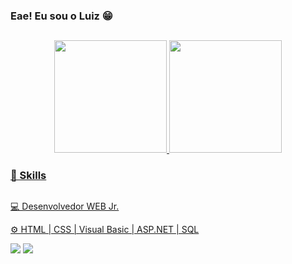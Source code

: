 ### Eae! Eu sou o Luiz 😁
##
<div align="center">
  <a href="https://github.com/lkasta">
  <img height="180em" src="https://github-readme-stats.vercel.app/api?username=lkasta&show_icons=true&theme=transparent&include_all_commits=true&count_private=true"/>
  <img height="180em" src="https://github-readme-stats.vercel.app/api/top-langs/?username=lkasta&layout=compact&langs_count=7&theme=transparent"/>
</div>
  
### 🚀 Skills
##  
💻 Desenvolvedor WEB Jr.
  
⚙ HTML | CSS | Visual Basic | ASP.NET | SQL
  
<div> 
  <a href="https://instagram.com/lkastaa" target="_blank"><img src="https://img.shields.io/badge/-Instagram-%23E4405F?style=for-the-badge&logo=instagram&logoColor=white" target="_blank"></a>
  <a href="https://www.linkedin.com/in/lkasta" target="_blank"><img src="https://img.shields.io/badge/-LinkedIn-%230077B5?style=for-the-badge&logo=linkedin&logoColor=white" target="_blank"></a> 
</div>
